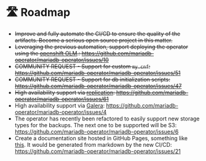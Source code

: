 # 🛣️ Roadmap

- ~~Improve and fully automate the CI/CD to ensure the quality of the artifacts. Become a serious open source project in this matter.~~
- ~~Leveraging the previous automation, support deploying the operator using the [openshift OLM](https://docs.openshift.com/container-platform/4.8/operators/understanding/olm/olm-understanding-olm.html).: https://github.com/mariadb-operator/mariadb-operator/issues/10~~
- ~~COMMUNITY REQUEST - Support for custom `my.cnf`: https://github.com/mariadb-operator/mariadb-operator/issues/51~~
- ~~COMMUNITY REQUEST - Support for db initialization scripts: https://github.com/mariadb-operator/mariadb-operator/issues/47~~
- ~~High availability support via [replication](https://mariadb.org/mariadb-k8s-how-to-replicate-mariadb-in-k8s/): https://github.com/mariadb-operator/mariadb-operator/issues/61~~
- High availability support via [Galera](https://mariadb.com/kb/en/what-is-mariadb-galera-cluster/): https://github.com/mariadb-operator/mariadb-operator/issues/4
- The operator has recently been refactored to easily support new storage types for the backups. The next one to be supported will be S3: https://github.com/mariadb-operator/mariadb-operator/issues/6
- Create a documentation site hosted in GitHub Pages, something like [this](https://gateway-api.sigs.k8s.io/). It would be generated from markdown by the new CI/CD: https://github.com/mariadb-operator/mariadb-operator/issues/21